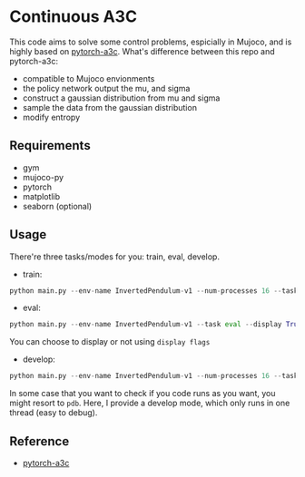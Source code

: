 # Continuous A3C

This code aims to solve some control problems, espicially in Mujoco, and is highly based on [pytorch-a3c](https://github.com/ikostrikov/pytorch-a3c). What's difference between this repo and pytorch-a3c:

- compatible to Mujoco envionments
- the policy network output the mu, and sigma 
- construct a gaussian distribution from mu and sigma
- sample the data from the gaussian distribution
- modify entropy

## Requirements
- gym
- mujoco-py
- pytorch
- matplotlib
- seaborn (optional)

## Usage

There're three tasks/modes for you: train, eval, develop.

- train:
```python
python main.py --env-name InvertedPendulum-v1 --num-processes 16 --task train
```
- eval:
```python
python main.py --env-name InvertedPendulum-v1 --task eval --display True --load_ckpt ckpt/a3c/InvertedPendulum-v1.a3c.100 
```

You can choose to display or not using ```display flags```

- develop:
```python
python main.py --env-name InvertedPendulum-v1 --num-processes 16 --task develop
```

In some case that you want to check if you code runs as you want, you might resort to ```pdb```. Here, I provide a develop mode, which only runs in one thread (easy to debug).

## Reference
- [pytorch-a3c](https://github.com/ikostrikov/pytorch-a3c)


